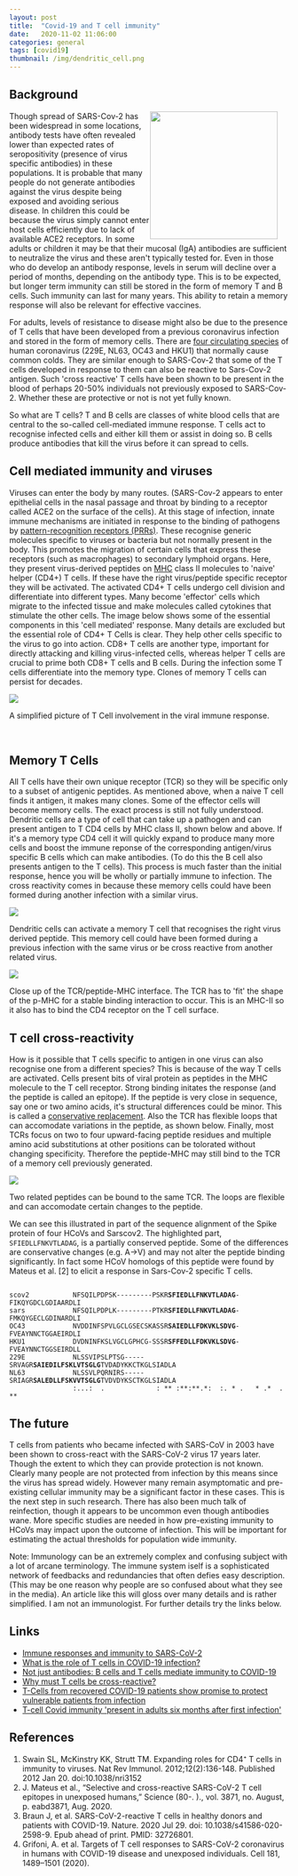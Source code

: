 ```yaml
---
layout: post
title:  "Covid-19 and T cell immunity"
date:   2020-11-02 11:06:00
categories: general
tags: [covid19]
thumbnail: /img/dendritic_cell.png
---
```


## Background

<div style="width: 250px; float:right;">
<img src="/img/sarscov2.png" width="230px">
</div>

Though spread of SARS-Cov-2 has been widespread in some locations, antibody tests have often revealed lower than expected rates of seropositivity (presence of virus specific antibodies) in these populations. It is probable that many people do not generate antibodies against the virus despite being exposed and avoiding serious disease. In children this could be because the virus simply cannot enter host cells efficiently due to lack of available ACE2 receptors. In some adults or children it may be that their mucosal (IgA) antibodies are sufficient to neutralize the virus and these aren't typically tested for. Even in those who do develop an antibody response, levels in serum will decline over a period of months, depending on the antibody type. This is to be expected, but longer term immunity can still be stored in the form of memory T and B cells. Such immunity can last for many years. This ability to retain a memory response will also be relevant for effective vaccines.

For adults, levels of resistance to disease might also be due to the presence of T cells that have been developed from a previous coronavirus infection and stored in the form of memory cells. There are [four circulating species](https://www.cdc.gov/coronavirus/types.html) of human coronavirus (229E, NL63, OC43 and HKU1) that normally cause common colds. They are similar enough to SARS-Cov-2 that some of the T cells developed in response to them can also be reactive to Sars-Cov-2 antigen.  Such 'cross reactive' T cells have been shown to be present in the blood of perhaps 20-50% individuals not previously exposed to SARS-Cov-2. Whether these are protective or not is not yet fully known.

So what are T cells? T and B cells are classes of white blood cells that are central to the so-called cell-mediated immune response. T cells act to recognise infected cells and either kill them or assist in doing so. B cells produce antibodies that kill the virus before it can spread to cells.

## Cell mediated immunity and viruses

Viruses can enter the body by many routes. (SARS-Cov-2 appears to enter epithelial cells in the nasal passage and throat by binding to a receptor called ACE2 on the surface of the cells). At this stage of infection, innate immune mechanisms are initiated in response to the binding of pathogens by [pattern-recognition receptors (PRRs)](https://www.immunology.org/public-information/bitesized-immunology/receptors-and-molecules/pattern-recognition-receptor-prrs). These recognise generic molecules specific to viruses or bacteria but not normally present in the body. This promotes the migration of certain cells that express these receptors (such as macrophages) to secondary lymphoid organs. Here, they present virus-derived peptides on [MHC](https://immunobites.com/2018/07/23/what-is-mhc-and-why-does-it-matter/) class II molecules to 'naive' helper (CD4+) T cells. If these have the right virus/peptide specific receptor they will be activated. The activated CD4+ T cells undergo cell division and differentiate into different types. Many become 'effector' cells which migrate to the infected tissue and make molecules called cytokines that stimulate the other cells. The image below shows some of the essential components in this 'cell mediated' response. Many details are excluded but the essential role of CD4+ T Cells is clear. They help other cells specific to the virus to go into action. CD8+ T cells are another type, important for directly attacking and killing virus-infected cells, whereas helper T cells are crucial to prime both CD8+ T cells and B cells. During the infection some T cells differentiate into the memory type. Clones of memory T cells can persist for decades.

<div style="width: auto; float:center;">
 <a href="/img/tcells_infection.png"> <img class="scaled" src="/img/tcells_infection.png"></a>
 <p class="caption">A simplified picture of T Cell involvement in the viral immune response.</p>
</div>
<br>

## Memory T Cells

All T cells have their own unique receptor (TCR) so they will be specific only to a subset of antigenic peptides. As mentioned above, when a naive T cell finds it antigen, it makes many clones. Some of the effector cells will become memory cells. The exact process is still not fully understood. Dendritic cells are a type of cell that can take up a pathogen and can present antigen to T CD4 cells by MHC class II, shown below and above. If it's a memory type CD4 cell it will quickly expand to produce many more cells and boost the immune reponse of the corresponding antigen/virus specific B cells which can make antibodies. (To do this the B cell also presents antigen to the T cells). This process is much faster than the initial response, hence you will be wholly or partially immune to infection. The cross reactivity comes in because these memory cells could have been formed during another infection with a similar virus.


<div class ="image-gallery">
<div class="box">
 <a href="/img/dendritic_cell.png"> <img class="scaled" src="/img/dendritic_cell.png"></a>
 <p class="caption">Dendritic cells can activate a memory T cell that recognises the right virus derived peptide. This memory cell could have been formed during a previous infection with the same virus or be cross reactive from another related virus.</p>
 </div>
 <div class="box">
 <a href="/img/tcr_mhc2.png"> <img class="scaled" src="/img/tcr_mhc2.png"></a>
  <p class="caption">Close up of the TCR/peptide-MHC interface. The TCR has to 'fit' the shape of the p-MHC for a stable binding interaction to occur. This is an MHC-II so it also has to bind the CD4 receptor on the T cell surface. </p>
 </div>
</div>

## T cell cross-reactivity

How is it possible that T cells specific to antigen in one virus can also recognise one from a different species? This is because of the way T cells are activated. Cells present bits of viral protein as peptides in the MHC molecule to the T cell receptor. Strong binding initates the response (and the peptide is called an epitope). If the peptide is very close in sequence, say one or two amino acids, it's structural differences could be minor. This is called a [conservative replacement](https://en.wikipedia.org/wiki/Conservative_replacement). Also the TCR has flexible loops that can accomodate variations in the peptide, as shown below. Finally, most TCRs focus on two to four upward-facing peptide residues and multiple amino acid substitutions at other positions can be tolorated without changing specificity. Therefore the peptide-MHC may still bind to the TCR of a memory cell previously generated.

<div style="width: auto; float:center;">
 <a href="/img/tcr_cross_reactive.png"> <img class="scaled" src="/img/tcr_cross_reactive.png"></a>
 <p class="caption">Two related peptides can be bound to the same TCR. The loops are flexible and can accomodate certain changes to the peptide. </p>
</div>

We can see this illustrated in part of the sequence alignment of the Spike protein of four HCoVs and Sarscov2. The highlighted part, `SFIEDLLFNKVTLADAG`, is a partially conserved peptide. Some of the differences are conservative changes (e.g. A->V) and may not alter the peptide binding significantly. In fact some HCoV homologs of this peptide were found by Mateus et al. [2] to elicit a response in Sars-Cov-2 specific T cells.

<pre><code>
scov2           NFSQILPDPSK---------PSKR<b>SFIEDLLFNKVTLADAG</b>-FIKQYGDCLGDIAARDLI
sars            NFSQILPDPLK---------PTKR<b>SFIEDLLFNKVTLADAG</b>-FMKQYGECLGDINARDLI
OC43            NVDDINFSPVLGCLGSECSKASSR<b>SAIEDLLFDKVKLSDVG</b>-FVEAYNNCTGGAEIRDLI
HKU1            DVDNINFKSLVGCLGPHCG-SSSR<b>SFFEDLLFDKVKLSDVG</b>-FVEAYNNCTGGSEIRDLL
229E            NLSSVIPSLPTSG-----SRVAGR<b>SAIEDILFSKLVTSGLG</b>TVDADYKKCTKGLSIADLA
NL63            NLSSVLPQRNIRS-----SRIAGR<b>SALEDLLFSKVVTSGLG</b>TVDVDYKSCTKGLSIADLA
                :...:  .             : ** :**:**.*:  :. * .   * .*  .    **
</code></pre>

## The future

T cells from patients who became infected with SARS-CoV in 2003 have been shown to cross-react with the SARS-CoV-2 virus 17 years later. Though the extent to which they can provide protection is not known. Clearly many people are not protected from infection by this means since the virus has spread widely. However many remain asymptomatic and pre-existing cellular immunity may be a significant factor in these cases. This is the next step in such research. There has also been much talk of reinfection, though it appears to be uncommon even though antibodies wane. More specific studies are needed in how pre-existing immunity to HCoVs may impact upon the outcome of infection. This will be important for estimating the actual thresholds for population wide immunity.

Note: Immunology can be an extremely complex and confusing subject with a lot of arcane terminology. The immune system iself is a sophisticated network of feedbacks and redundancies that often defies easy description. (This may be one reason why people are so confused about what they see in the media). An article like this will gloss over many details and is rather simplified. I am not an immunologist. For further details try the links below.

## Links

* [Immune responses and immunity to SARS-CoV-2](https://www.ecdc.europa.eu/en/covid-19/latest-evidence/immune-responses)
* [What is the role of T cells in COVID-19 infection?](https://www.cebm.net/covid-19/what-is-the-role-of-t-cells-in-covid-19-infection-why-immunity-is-about-more-than-antibodies/)
* [Not just antibodies: B cells and T cells mediate immunity to COVID-19](https://www.nature.com/articles/s41577-020-00436-4)
* [Why must T cells be cross-reactive?](https://www.nature.com/articles/nri3279)
* [T-Cells from recovered COVID-19 patients show promise to protect vulnerable patients from infection](https://www.prnewswire.com/news-releases/t-cells-from-recovered-covid-19-patients-show-promise-to-protect-vulnerable-patients-from-infection-301159600.html)
* [T-cell Covid immunity 'present in adults six months after first infection'](https://www.theguardian.com/world/2020/nov/02/t-cell-covid-immunity-present-in-adults-six-months-after-first-infection)

## References

1. Swain SL, McKinstry KK, Strutt TM. Expanding roles for CD4⁺ T cells in immunity to viruses. Nat Rev Immunol. 2012;12(2):136-148. Published 2012 Jan 20. doi:10.1038/nri3152
2. J. Mateus et al., “Selective and cross-reactive SARS-CoV-2 T cell epitopes in unexposed humans,” Science (80-. )., vol. 3871, no. August, p. eabd3871, Aug. 2020.
3. Braun J, et al. SARS-CoV-2-reactive T cells in healthy donors and patients with COVID-19. Nature. 2020 Jul 29. doi: 10.1038/s41586-020-2598-9. Epub ahead of print. PMID: 32726801.
4. Grifoni, A. et al. Targets of T cell responses to SARS-CoV-2 coronavirus in humans with COVID-19 disease and unexposed individuals. Cell 181, 1489–1501 (2020).
